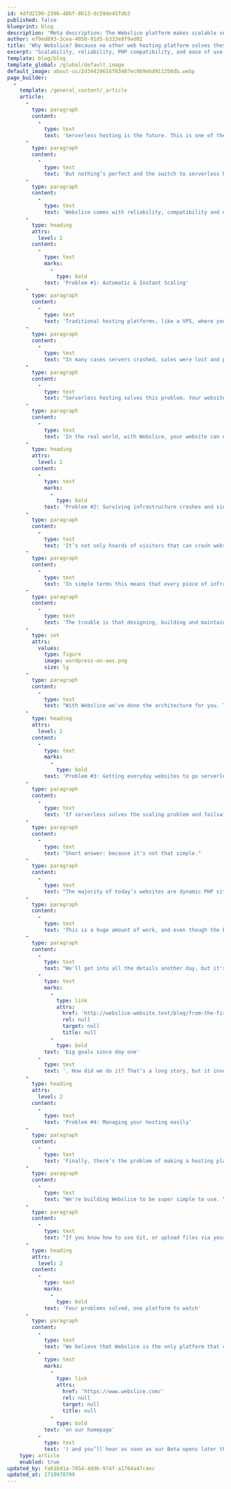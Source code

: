 ```yaml
---
id: 4dfd2190-2396-48bf-8b13-dc59de45fdb3
published: false
blueprint: blog
description: 'Meta description: The Webslice platform makes scalable serverless hosting more reliable, easy to use and compatible with PHP and WordPress'
author: ef9ed893-3cea-4050-91d5-b333e8f9ad02
title: 'Why Webslice? Because no other web hosting platform solves these four big problems'
excerpt: "Scalability, reliability, PHP compatibility, and ease of use - you don't need to make trade-offs anymore"
template: blog/blog
template_global: /global/default_image
default_image: about-us/2d34429616f83487ec069ebd911356db.webp
page_builder:
  -
    template: /general_content/_article
    article:
      -
        type: paragraph
        content:
          -
            type: text
            text: 'Serverless hosting is the future. This is one of the big beliefs that powers the Webslice team. We’ve seen how well serverless hosting solves some long-standing web hosting problems, especially instant scaling.'
      -
        type: paragraph
        content:
          -
            type: text
            text: 'But nothing’s perfect and the switch to serverless hosting can also introduce some new issues. Your serverless set-up needs to be reliable, compatible with your current websites and easy to use. Before now these things haven’t always been easy (or, in some cases, even possible).'
      -
        type: paragraph
        content:
          -
            type: text
            text: 'Webslice comes with reliability, compatibility and ease of use all built in. That’s how it opens up the big promise of serverless to more of the internet than ever before. With all of these issues finally solved for a massive percentage of the world’s websites, we can’t wait to see how many of them go serverless with Webslice.'
      -
        type: heading
        attrs:
          level: 2
        content:
          -
            type: text
            marks:
              -
                type: bold
            text: 'Problem #1: Automatic & Instant Scaling'
      -
        type: paragraph
        content:
          -
            type: text
            text: 'Traditional hosting platforms, like a VPS, where you choose a plan that specifies your exact hosting resources have been a staple of the industry for years. But they have always had a scale problem. What would happen if you appeared on the front page of Reddit? Or you had a massive sale that drove 10x your normal numbers?'
      -
        type: paragraph
        content:
          -
            type: text
            text: "In many cases servers crashed, sales were lost and people were upset. As the industry and tech matured we started utilising clusters of servers behind load balancers to help with this problem, and AWS introduced auto-scaling for their EC2 VPS platform. But that still didn't solve the problem. You had to configure your scaling, and you still had to predict large scale events (easier for things like sales than unplanned appearances on Reddit), and auto-scaling detection usually took minutes to kick in - minutes during which you still suffered from outages and lost business."
      -
        type: paragraph
        content:
          -
            type: text
            text: "Serverless hosting solves this problem. Your websites are never bound to a specific server so there's no downtime to scale up resources. They simply horizontally scale as far and wide as they need to, instantly. Overloading will never bring your site down, and if you go through a quiet patch your hosting resources (and your bill) can scale to zero."
      -
        type: paragraph
        content:
          -
            type: text
            text: 'In the real world, with Webslice, your website can effectively idle along and cost you almost nothing, then instantly scale whenever a surge of visitors arrives. When instant scaling kicks in your site can handle thousands of concurrent customers without breaking a sweat.'
      -
        type: heading
        attrs:
          level: 2
        content:
          -
            type: text
            marks:
              -
                type: bold
            text: 'Problem #2: Surviving infrastructure crashes and single points of failure'
      -
        type: paragraph
        content:
          -
            type: text
            text: 'It’s not only hoards of visitors that can crash websites, though. Almost every single person reading this post would have had a website or application go offline when a server crashes or infrastructure fails. To be clear some downtime is inevitable — computers and the internet are fickle after all — but the risk is minimized when you have no single points of failure.'
      -
        type: paragraph
        content:
          -
            type: text
            text: 'In simple terms this means that every piece of infrastructure that you run has at least one equivalent piece in place, ready to take over if something goes wrong. This literally renders every piece of infrastructure redundant, in the sense that the system will continue to operate just fine without it. You also need the backup pieces to automatically start working (or “failover”) whenever they’re needed. In many cases high quality system architecture requires many redundant failover systems.'
      -
        type: paragraph
        content:
          -
            type: text
            text: 'The trouble is that designing, building and maintaining infrastructure like that is hugely time consuming and expensive. For example, if you wanted to run WordPress on serverless AWS infrastructure, here’s their recommended architecture (which comes with a 34-page whitepaper):'
      -
        type: set
        attrs:
          values:
            type: figure
            image: wordpress-on-aws.png
            size: lg
      -
        type: paragraph
        content:
          -
            type: text
            text: "With Webslice we've done the architecture for you. The infrastructure is ready and waiting, and the entire platform is built to withstand failures and gracefully failover. Websites on Webslice will always be running across multiple servers in multiple datacentres, giving you as much reliability as possible. If any part of the system fails you probably won’t even notice, and visitors to your website definitely won’t."
      -
        type: heading
        attrs:
          level: 2
        content:
          -
            type: text
            marks:
              -
                type: bold
            text: 'Problem #3: Getting everyday websites to go serverless without endless hassle'
      -
        type: paragraph
        content:
          -
            type: text
            text: 'If serverless solves the scaling problem and failsafe architectures already exist for systems like WordPress, why isn’t everyone going serverless already?'
      -
        type: paragraph
        content:
          -
            type: text
            text: "Short answer: because it's not that simple."
      -
        type: paragraph
        content:
          -
            type: text
            text: "The majority of today’s websites are dynamic PHP sites, powered by a CMS and database like WordPress or Craft. These sites don't naturally run in serverless environments due to a shared state problem. In practical terms this means that updates won’t occur, plugins can stop working and storing images and other files becomes difficult. To get the benefits of serverless infrastructure without kneecapping your CMS you’d need to start again, rebuilding your entire website from scratch."
      -
        type: paragraph
        content:
          -
            type: text
            text: 'This is a huge amount of work, and even though the benefits of serverless are real they’re almost always outweighed by the cost of a complete rebuild. Webslice takes away all of those costs by letting you run PHP sites, including WordPress, without making any changes and without changing what your CMS does or how you work with it.'
      -
        type: paragraph
        content:
          -
            type: text
            text: "We'll get into all the details another day, but it's safe to say you can bring your existing PHP site, like WordPress and it will work out of the box on Webslice. This has been one of our\_"
          -
            type: text
            marks:
              -
                type: link
                attrs:
                  href: 'http://webslice-website.test/blog/from-the-first-time-we-presented-webslice-serverless-wordpress-was-the-dream'
                  rel: null
                  target: null
                  title: null
              -
                type: bold
            text: 'big goals since day one'
          -
            type: text
            text: '. How did we do it? That’s a long story, but it involves building our own file system. Yeah, we know...'
      -
        type: heading
        attrs:
          level: 2
        content:
          -
            type: text
            text: 'Problem #4: Managing your hosting easily'
      -
        type: paragraph
        content:
          -
            type: text
            text: 'Finally, there’s the problem of making a hosting platform easy to use. This isn’t only an issue for serverless platforms, but they’re more susceptible because serverless hosting is inherently complex.'
      -
        type: paragraph
        content:
          -
            type: text
            text: "We're building Webslice to be super simple to use. You don't need to understand or even think about the things we're talking about above. If you’ve already forgotten the term “failover redundancy” and “auto-scaling detection”, that’s okay (and completely understandable). If you’re worried that you’ll need to learn the plethora of services AWS and Google offer (like the ones all tied together in AWS’s complicated diagram above), don’t be. And while you’re at it, forget all about managing or patching servers."
      -
        type: paragraph
        content:
          -
            type: text
            text: "If you know how to use Git, or upload files via your browser and set up a DNS zone you're good to go. (And if you need a bit of help with any of that, it’s available.) You can be up and running, in a full serverless environment and reaping the rewards in a matter of minutes."
      -
        type: heading
        attrs:
          level: 2
        content:
          -
            type: text
            marks:
              -
                type: bold
            text: 'Four problems solved, one platform to watch'
      -
        type: paragraph
        content:
          -
            type: text
            text: "We believe that Webslice is the only platform that can boast such thorough solutions to these four big web hosting problems. If you’re running a PHP website today and you want to go serverless as quickly and easily as possible, join our mailing list (you can do that\_"
          -
            type: text
            marks:
              -
                type: link
                attrs:
                  href: 'https://www.webslice.com/'
                  rel: null
                  target: null
                  title: null
              -
                type: bold
            text: 'on our homepage'
          -
            type: text
            text: ') and you’ll hear as soon as our Beta opens later this year.'
    type: article
    enabled: true
updated_by: fa61bd1a-7054-4dd6-974f-a1764a47c4ec
updated_at: 1710978709
---
```

